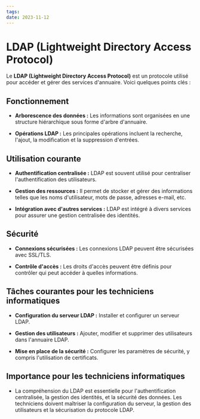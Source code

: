 ```yaml
---
tags: 
date: 2023-11-12
---
```

# LDAP (Lightweight Directory Access Protocol)

Le **LDAP (Lightweight Directory Access Protocol)** est un protocole utilisé pour accéder et gérer des services d'annuaire. Voici quelques points clés :

## Fonctionnement

- **Arborescence des données :** Les informations sont organisées en une structure hiérarchique sous forme d'arbre d'annuaire.
    
- **Opérations LDAP :** Les principales opérations incluent la recherche, l'ajout, la modification et la suppression d'entrées.
    

## Utilisation courante

- **Authentification centralisée :** LDAP est souvent utilisé pour centraliser l'authentification des utilisateurs.
    
- **Gestion des ressources :** Il permet de stocker et gérer des informations telles que les noms d'utilisateur, mots de passe, adresses e-mail, etc.
    
- **Intégration avec d'autres services :** LDAP est intégré à divers services pour assurer une gestion centralisée des identités.
    

## Sécurité

- **Connexions sécurisées :** Les connexions LDAP peuvent être sécurisées avec SSL/TLS.
    
- **Contrôle d'accès :** Les droits d'accès peuvent être définis pour contrôler qui peut accéder à quelles informations.
    

## Tâches courantes pour les techniciens informatiques

- **Configuration du serveur LDAP :** Installer et configurer un serveur LDAP.
    
- **Gestion des utilisateurs :** Ajouter, modifier et supprimer des utilisateurs dans l'annuaire LDAP.
    
- **Mise en place de la sécurité :** Configurer les paramètres de sécurité, y compris l'utilisation de certificats.
    

## Importance pour les techniciens informatiques

- La compréhension du LDAP est essentielle pour l'authentification centralisée, la gestion des identités, et la sécurité des données. Les techniciens doivent maîtriser la configuration du serveur, la gestion des utilisateurs et la sécurisation du protocole LDAP.